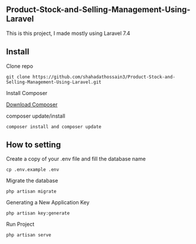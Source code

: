 ## Product-Stock-and-Selling-Management-Using-Laravel 

This is this project, I made mostly using Laravel 7.4


## Install

Clone repo

```
git clone https://github.com/shahadathossain3/Product-Stock-and-Selling-Management-Using-Laravel.git
```

Install Composer


[Download Composer](https://getcomposer.org/download/)


composer update/install 

```
composer install and composer update
```

## How to setting 

Create a copy of your .env file and fill the database name

```
cp .env.example .env
```

Migrate the database
```
php artisan migrate
```

	
Generating a New Application Key
```
php artisan key:generate
```
Run Project

```
php artisan serve
```


